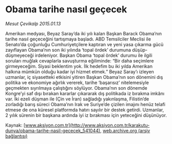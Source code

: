# Obama tarihe nasıl geçecek

*Mesut Çevikalp 2015.01.13*

<div class="pNewsDetailMainContent" itemprop="articleBody">
 <p>
  Amerikan medyası, Beyaz Saray’da iki yılı kalan Başkan Barack Obama’nın tarihe nasıl geçeceğini tartışmaya başladı. ABD Temsilciler Meclisi ile Senato’da çoğunluğu Cumhuriyetçilere kaptıran ve yeni yasa çıkarma gücü zayıflayan Obama’nın son iki yılında ‘topal ördek’ durumuna düşüp-düşmeyeceği irdeleniyor. Başkan Obama ‘topal ördek’ durumu ile ilgili soruları muğlak cevaplarla savuşturma eğiliminde: “Bir daha seçimlere girmeyeceğim. Siyasi beklentim yok. İlk hedefim bu iki yılda Amerikan halkına mümkün olduğu kadar iyi hizmet etmek.” Beyaz Saray’ı izleyen uzmanlar, iç siyasetteki etkisini yitiren Başkan Obama’nın son dönemini dış politika ve ekonomiye ağırlık vererek, tarihe ‘başarısız’ nitelemesiyle geçmekten sıyrılmaya çalıştığını söylüyor. Obama’nın son dönemde Kongre’yi saf dışı bırakan kararlar çıkararak dış politikada iz bırakma imkânı var. İki ezeli düşman ile (Çin ve İran) sağladığı yakınlaşma, Filistin’de zorladığı barış süreci Obama’nın Irak ve Suriye’de çizilen imajını henüz telafi etmese de ona küresel platformda hatırı sayılır bir destek getirdi. Uzmanlar, 2 yılık sürenin bir başkana ardında iyi iz bırakması için yeteceğini düşünüyor.
 </p>
</div>


Kaynak: [www.aksiyon.com.tr](http://www.aksiyon.com.tr/karakutu-dunya/obama-tarihe-nasil-gececek_541044), [web.archive.org (arşiv bağlantısı)](http://web.archive.org/web/20150724150424/http://www.aksiyon.com.tr/karakutu-dunya/obama-tarihe-nasil-gececek_541044)

